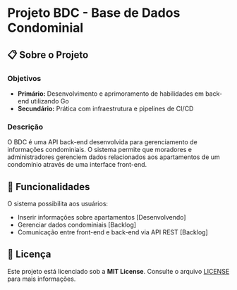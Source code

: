 # Projeto BDC - Base de Dados Condominial

## 📋 Sobre o Projeto

### Objetivos
- **Primário:** Desenvolvimento e aprimoramento de habilidades em back-end utilizando Go
- **Secundário:** Prática com infraestrutura e pipelines de CI/CD

### Descrição
O BDC é uma API back-end desenvolvida para gerenciamento de informações condominiais. O sistema permite que moradores e administradores gerenciem dados relacionados aos apartamentos de um condomínio através de uma interface front-end.

## 🚀 Funcionalidades

O sistema possibilita aos usuários:
- Inserir informações sobre apartamentos [Desenvolvendo]
- Gerenciar dados condominiais [Backlog]
- Comunicação entre front-end e back-end via API REST [Backlog]

## 📄 Licença

Este projeto está licenciado sob a **MIT License**. Consulte o arquivo [LICENSE](https://github.com/gdinn/bdc/blob/main/LICENSE) para mais informações.
